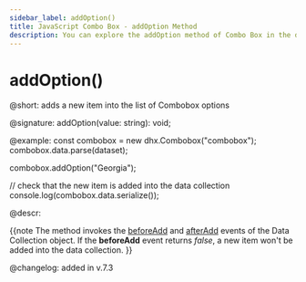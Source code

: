 ```yaml
---
sidebar_label: addOption()
title: JavaScript Combo Box - addOption Method 
description: You can explore the addOption method of Combo Box in the documentation of the DHTMLX JavaScript UI library. Browse developer guides and API reference, try out code examples and live demos, and download a free 30-day evaluation version of DHTMLX Suite 7.
---
```


# addOption()

@short: adds a new item into the list of Combobox options 

@signature: addOption(value: string): void;

@example:
const combobox = new dhx.Combobox("combobox");
combobox.data.parse(dataset);

combobox.addOption("Georgia");

// check that the new item is added into the data collection
console.log(combobox.data.serialize());

@descr:

{{note The method invokes the [beforeAdd](data_collection/api/datacollection_beforeadd_event.md) and [afterAdd](data_collection/api/datacollection_afteradd_event.md) events of the Data Collection object. If the **beforeAdd** event returns *false*, a new item won't be added into the data collection.
}}

@changelog: added in v.7.3
